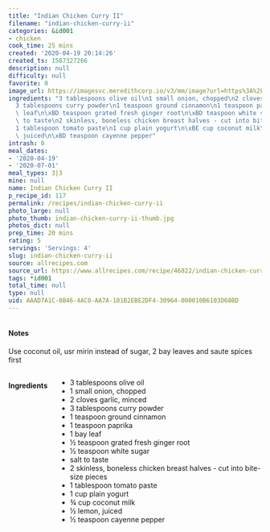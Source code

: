 ```yaml
---
title: "Indian Chicken Curry II"
filename: "indian-chicken-curry-ii"
categories: &id001
- chicken
cook_time: 25 mins
created: '2020-04-19 20:14:26'
created_ts: 1587327266
description: null
difficulty: null
favorite: 0
image_url: https://imagesvc.meredithcorp.io/v3/mm/image?url=https%3A%2F%2Fimages.media-allrecipes.com%2Fuserphotos%2F111308.jpg&w=343&h=343&c=sc&poi=face&q=85
ingredients: "3 tablespoons olive oil\n1 small onion, chopped\n2 cloves garlic, minced\n\
  3 tablespoons curry powder\n1 teaspoon ground cinnamon\n1 teaspoon paprika\n1 bay\
  \ leaf\n\xBD teaspoon grated fresh ginger root\n\xBD teaspoon white sugar\nsalt\
  \ to taste\n2 skinless, boneless chicken breast halves - cut into bite-size pieces\n\
  1 tablespoon tomato paste\n1 cup plain yogurt\n\xBE cup coconut milk\n\xBD lemon,\
  \ juiced\n\xBD teaspoon cayenne pepper"
intrash: 0
meal_dates:
- '2020-04-19'
- '2020-07-01'
meal_types: 3|3
mine: null
name: Indian Chicken Curry II
p_recipe_id: 117
permalink: /recipes/indian-chicken-curry-ii
photo_large: null
photo_thumb: indian-chicken-curry-ii-thumb.jpg
photos_dict: null
prep_time: 20 mins
rating: 5
servings: 'Servings: 4'
slug: indian-chicken-curry-ii
source: allrecipes.com
source_url: https://www.allrecipes.com/recipe/46822/indian-chicken-curry-ii/
tags: *id001
total_time: null
type: null
uid: AAAD7A1C-0B46-4AC0-AA7A-101B2EBE2DF4-30964-000010B6103D68BD
---
```

<div class="large-8 medium-7 columns" id="writeup">		<div id="notes"><h4>Notes</h4>
<div class="box box-notes"><p>Use coconut oil, usr mirin instead of sugar, 2 bay leaves and saute spices first</p>
</div></div>	</div><!-- #writeup -->
</div><!-- #row-one -->
<div class="row" id="row-two">	<div class="medium-4 small-5 columns" id="ingredients"><h4>Ingredients</h4><div class="box box-ingredients content"><ul>
<li>3 tablespoons olive oil</li>
<li>1 small onion, chopped</li>
<li>2 cloves garlic, minced</li>
<li>3 tablespoons curry powder</li>
<li>1 teaspoon ground cinnamon</li>
<li>1 teaspoon paprika</li>
<li>1 bay leaf</li>
<li>½ teaspoon grated fresh ginger root</li>
<li>½ teaspoon white sugar</li>
<li>salt to taste</li>
<li>2 skinless, boneless chicken breast halves - cut into bite-size pieces</li>
<li>1 tablespoon tomato paste</li>
<li>1 cup plain yogurt</li>
<li>¾ cup coconut milk</li>
<li>½ lemon, juiced</li>
<li>½ teaspoon cayenne pepper</li>
</ul>
</div>	</div>	<div class="medium-6 small-7 columns" id="directions">	</div>